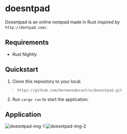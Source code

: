 # doesntpad
Doesntpad is an online notepad made in Rust inspired by `http://dontpad.com/`.

## Requirements
* Rust Nightly

## Quickstart
1. Clone this repository to your local.
> `https://github.com/hermanodecastro/doesntpad.git`

2. Run `cargo run` to start the application.

## Application
![doesntpad-img-1](https://user-images.githubusercontent.com/45005417/103443667-5b669700-4c40-11eb-9be8-5885e8908893.png)
![doesntpad-img-2](https://user-images.githubusercontent.com/45005417/103443671-5f92b480-4c40-11eb-809e-cb70e2ed6fe3.png)




